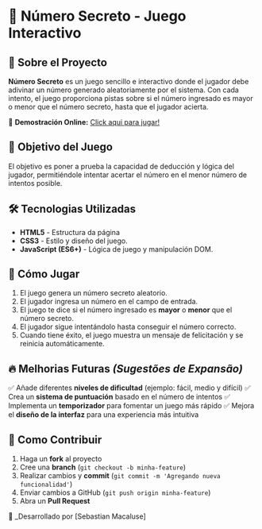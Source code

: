 # 🎲 Número Secreto - Juego Interactivo

## 📌 Sobre el Proyecto
**Número Secreto** es un juego sencillo e interactivo donde el jugador debe adivinar un número generado aleatoriamente por el sistema. Con cada intento, el juego proporciona pistas sobre si el número ingresado es mayor o menor que el número secreto, hasta que el jugador acierta.

🚀 **Demostración Online:** [Click aqui para jugar!](https://sebasmpr.github.io/juego-secreto/)

## 🎯 Objetivo del Juego
El objetivo es poner a prueba la capacidad de deducción y lógica del jugador, permitiéndole intentar acertar el número en el menor número de intentos posible.

## 🛠️ Tecnologias Utilizadas
- **HTML5** - Estructura da página
- **CSS3** - Estilo y diseño del juego.
- **JavaScript (ES6+)** - Lógica de juego y manipulación DOM.

## 🚀 Cómo Jugar
1. El juego genera un número secreto aleatorio.
2. El jugador ingresa un número en el campo de entrada.
3. El juego te dice si el número ingresado es **mayor** o **menor** que el número secreto.
4. El jugador sigue intentándolo hasta conseguir el número correcto.
5. Cuando tiene éxito, el juego muestra un mensaje de felicitación y se reinicia automáticamente.

## 🔥 Melhorias Futuras _(Sugestões de Expansão)_
✅ Añade diferentes **niveles de dificultad** (ejemplo: fácil, medio y difícil)
✅ Crea un **sistema de puntuación** basado en el número de intentos
✅ Implementa un **temporizador** para fomentar un juego más rápido
✅ Mejora el **diseño de la interfaz** para una experiencia más intuitiva

## 📢 Como Contribuir 
1. Haga un **fork** al proyecto
2. Cree una **branch** (`git checkout -b minha-feature`)
3. Realizar cambios y **commit** (`git commit -m 'Agregando nueva funcionalidad'`)
4. Enviar cambios a GitHub (`git push origin minha-feature`)
5. Abra un **Pull Request**

📌 _Desarrollado por [Sebastian Macaluse]
